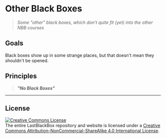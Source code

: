 # Other Black Boxes

> *Some "other" black boxes, which don't quite fit (yet) into the other NBB courses*

## Goals

Black boxes show up in some strange places, but that doesn't mean they shouldn't be opened.

## Principles

> ***"No Black Boxes"***

----

## License

<a rel="license" href="http://creativecommons.org/licenses/by-nc-sa/4.0/"><img alt="Creative Commons License" style="border-width:0" src="https://i.creativecommons.org/l/by-nc-sa/4.0/88x31.png" /></a><br />The entire LastBlackBox repository and website is licensed under a <a rel="license" href="http://creativecommons.org/licenses/by-nc-sa/4.0/">Creative Commons Attribution-NonCommercial-ShareAlike 4.0 International License</a>.
